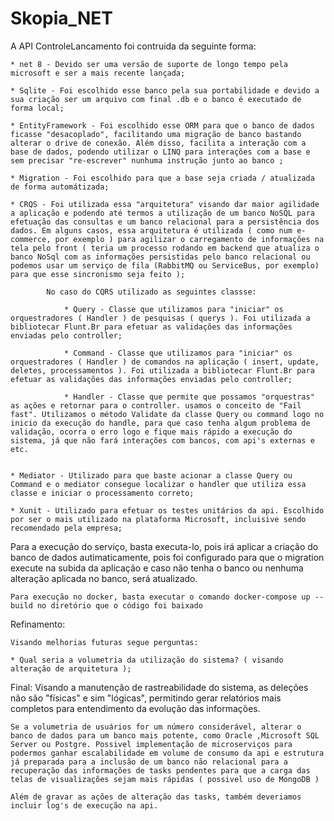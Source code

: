 # Skopia_NET


A API ControleLancamento foi contruida da seguinte forma:

	* net 8 - Devido ser uma versão de suporte de longo tempo pela microsoft e ser a mais recente lançada;
	
	* Sqlite - Foi escolhido esse banco pela sua portabilidade e devido a sua criação ser um arquivo com final .db e o banco é executado de forma local;
	
	* EntityFramework - Foi escolhido esse ORM para que o banco de dados ficasse "desacoplado", facilitando uma migração de banco bastando alterar o drive de conexão. Além disso, facilita a interação com a base de dados, podendo utilizar o LINQ para interações com a base e sem precisar "re-escrever" nunhuma instrução junto ao banco ;
	
	* Migration - Foi escolhido para que a base seja criada / atualizada de forma automátizada;
	
	* CRQS - Foi utilizada essa "arquitetura" visando dar maior agilidade a aplicação e podendo até termos a utilização de um banco NoSQL para efetuação das consultas e um banco relacional para a persistência dos dados. Em alguns casos, essa arquitetura é utilizada ( como num e-commerce, por exemplo ) para agilizar o carregamento de informações na tela pelo front ( teria um processo rodando em backend que atualiza o banco NoSql com as informações persistidas pelo banco relacional ou podemos usar um serviço de fila (RabbitMQ ou ServiceBus, por exemplo) para que esse sincronismo seja feito );
	
			No caso do CQRS utilizado as seguintes classse:  
			
				* Query - Classe que utilizamos para "iniciar" os orquestradores ( Handler ) de pesquisas ( querys ). Foi utilizada a bibliotecar Flunt.Br para efetuar as validações das informações enviadas pelo controller;
				
				* Command - Classe que utilizamos para "iniciar" os orquestradores ( Handler ) de comandos na aplicação ( insert, update, deletes, processamentos ). Foi utilizada a bibliotecar Flunt.Br para efetuar as validações das informações enviadas pelo controller;
				
				* Handler - Classe que permite que possamos "orquestras" as ações e retornar para o controller. usamos o conceito de "Fail fast". Utilizamos o método Validate da classe Query ou command logo no inicio da execução do handle, para que caso tenha algum problema de validação, ocorra o erro logo e fique mais rápido a execução do sistema, já que não fará interações com bancos, com api's externas e etc.
				
			
	* Mediator - Utilizado para que baste acionar a classe Query ou Command e o mediator consegue localizar o handler que utiliza essa classe e iniciar o processamento correto;
	
	* Xunit - Utilizado para efetuar os testes unitários da api. Escolhido por ser o mais utilizado na plataforma Microsoft, incluisive sendo recomendado pela empresa;
	
Para a execução do serviço, basta executa-lo, pois irá aplicar a criação do banco de dados autimaticamente, pois foi configurado para que o migration execute na subida da aplicação e caso não tenha o banco ou nenhuma alteração aplicada no banco, será atualizado.

	
	Para execução no docker, basta executar o comando docker-compose up --build no diretório que o código foi baixado
	
Refinamento:
	
	Visando melhorias futuras segue perguntas:
	
	* Qual seria a volumetria da utilização do sistema? ( visando alteração de arquitetura );
	
	

Final:
    Visando a manutenção de rastreabilidade do sistema, as deleções não são "físicas" e sim "lógicas", permitindo gerar relatórios mais completos para entendimento da evolução das informações.
	
	Se a volumetria de usuários for um número considerável, alterar o banco de dados para um banco mais potente, como Oracle ,Microsoft SQL Server ou Postgre. Possivel implementação de microserviços para podermos ganhar escalabilidade em volume de consumo da api e estrutura já preparada para a inclusão de um banco não relacional para a recuperação das informações de tasks pendentes para que a carga das telas de visualizações sejam mais rápidas ( possivel uso de MongoDB )
	
	Além de gravar as ações de alteração das tasks, também deveriamos incluir log's de execução na api.
	

	
